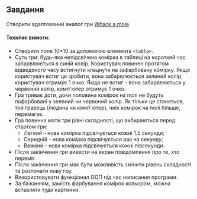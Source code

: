 ## Завдання

Створити адаптований аналог гри [Whack a mole](./moles.png).

#### Технічні вимоги:
- Створити поле 10*10 за допомогою елемента ```<table>```.
- Суть гри: будь-яка непідсвічена комірка в таблиці на короткий час забарвлюється в синій колір. Користувач повинен протягом відведеного часу встигнути клацнути на зафарбовану комірку. Якщо користувач встиг це зробити, вона забарвлюється зелений колір, користувач отримує 1 очко. Якщо не встиг – вона забарвлюється у червоний колір, комп'ютер отримує 1 очко.
- Гра триває доти, доки половина комірок на полі не будуть пофарбовані у зелений чи червоний колір. Як тільки це станеться, той гравець (людина чи комп'ютер), чиїх комірок на полі більше, перемагає.
- Гра повинна мати три рівні складності, що вибираються перед стартом гри:
  - Легкий – нова комірка підсвічується кожні 1.5 секунди;
  - Середній - нова комірка підсвічується раз на секунду;
  - Важкий - нова комірка підсвічується кожні півсекунди.
- Після закінчення гри вивести на екран повідомлення про те, хто переміг.
- Після закінчення гри має бути можливість змінити рівень складності та розпочати нову гру.
- Використовувати функціонал ООП під час написання програми.
- За бажанням, замість фарбування комірок кольором, можна вставляти туди картинки.

